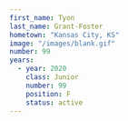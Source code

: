 ```yaml
---
first_name: Tyon
last_name: Grant-Foster
hometown: "Kansas City, KS"
image: "/images/blank.gif"
number: 99
years:
  - year: 2020
    class: Junior
    number: 99
    position: F
    status: active
---
```


